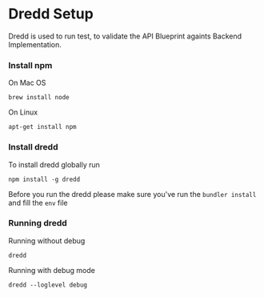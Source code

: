 # Dredd Setup

Dredd is used to run test, to validate the API Blueprint againts Backend Implementation.

### Install npm 

On Mac OS

```
brew install node
```

On Linux

```
apt-get install npm
```

### Install dredd

To install dredd globally run 
```
npm install -g dredd
```

Before you run the dredd please make sure you've run the `bundler install` and fill the `env` file

### Running dredd

Running without debug
```
dredd
```

Running with debug mode
```
dredd --loglevel debug
```
